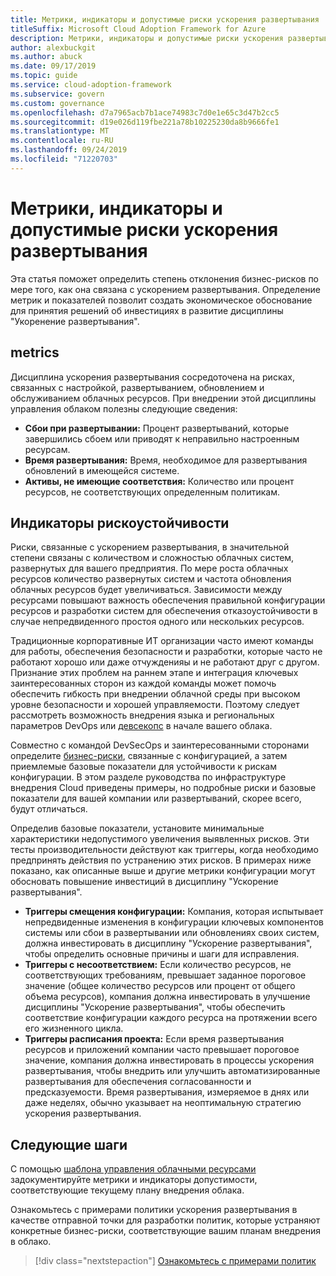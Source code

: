 ```yaml
---
title: Метрики, индикаторы и допустимые риски ускорения развертывания
titleSuffix: Microsoft Cloud Adoption Framework for Azure
description: Метрики, индикаторы и допустимые риски ускорения развертывания
author: alexbuckgit
ms.author: abuck
ms.date: 09/17/2019
ms.topic: guide
ms.service: cloud-adoption-framework
ms.subservice: govern
ms.custom: governance
ms.openlocfilehash: d7a7965acb7b1ace74983c7d0e1e65c3d47b2cc5
ms.sourcegitcommit: d19e026d119fbe221a78b10225230da8b9666fe1
ms.translationtype: MT
ms.contentlocale: ru-RU
ms.lasthandoff: 09/24/2019
ms.locfileid: "71220703"
---
```

# <a name="deployment-acceleration-metrics-indicators-and-risk-tolerance"></a>Метрики, индикаторы и допустимые риски ускорения развертывания

Эта статья поможет определить степень отклонения бизнес-рисков по мере того, как она связана с ускорением развертывания. Определение метрик и показателей позволит создать экономическое обоснование для принятия решений об инвестициях в развитие дисциплины "Укоренение развертывания".

## <a name="metrics"></a>metrics

Дисциплина ускорения развертывания сосредоточена на рисках, связанных с настройкой, развертыванием, обновлением и обслуживанием облачных ресурсов. При внедрении этой дисциплины управления облаком полезны следующие сведения:

- **Сбои при развертывании:** Процент развертываний, которые завершились сбоем или приводят к неправильно настроенным ресурсам.
- **Время развертывания:** Время, необходимое для развертывания обновлений в имеющейся системе.
- **Активы, не имеющие соответствия:** Количество или процент ресурсов, не соответствующих определенным политикам.

## <a name="risk-tolerance-indicators"></a>Индикаторы рискоустойчивости

Риски, связанные с ускорением развертывания, в значительной степени связаны с количеством и сложностью облачных систем, развернутых для вашего предприятия. По мере роста облачных ресурсов количество развернутых систем и частота обновления облачных ресурсов будет увеличиваться. Зависимости между ресурсами повышают важность обеспечения правильной конфигурации ресурсов и разработки систем для обеспечения отказоустойчивости в случае непредвиденного простоя одного или нескольких ресурсов.

<!-- "en-us" location is required for the URL below. -->

Традиционные корпоративные ИТ организации часто имеют команды для работы, обеспечения безопасности и разработки, которые часто не работают хорошо или даже отчужденияы и не работают друг с другом. Признание этих проблем на раннем этапе и интеграция ключевых заинтересованных сторон из каждой команды может помочь обеспечить гибкость при внедрении облачной среды при высоком уровне безопасности и хорошей управляемости. Поэтому следует рассмотреть возможность внедрения языка и региональных параметров DevOps или [девсекопс](https://www.microsoft.com/en-us/securityengineering/devsecops) в начале вашего облака. 

Совместно с командой DevSecOps и заинтересованными сторонами определите [бизнес-риски](./business-risks.md), связанные с конфигурацией, а затем приемлемые базовые показатели для устойчивости к рискам конфигурации. В этом разделе руководства по инфраструктуре внедрения Cloud приведены примеры, но подробные риски и базовые показатели для вашей компании или развертываний, скорее всего, будут отличаться.

Определив базовые показатели, установите минимальные характеристики недопустимого увеличения выявленных рисков. Эти тесты производительности действуют как триггеры, когда необходимо предпринять действия по устранению этих рисков. В примерах ниже показано, как описанные выше и другие метрики конфигурации могут обосновать повышение инвестиций в дисциплину "Ускорение развертывания".

- **Триггеры смещения конфигурации:** Компания, которая испытывает непредвиденные изменения в конфигурации ключевых компонентов системы или сбои в развертывании или обновлениях своих систем, должна инвестировать в дисциплину "Ускорение развертывания", чтобы определить основные причины и шаги для исправления.
- **Триггеры с несоответствием:** Если количество ресурсов, не соответствующих требованиям, превышает заданное пороговое значение (общее количество ресурсов или процент от общего объема ресурсов), компания должна инвестировать в улучшение дисциплины "Ускорение развертывания", чтобы обеспечить соответствие конфигурации каждого ресурса на протяжении всего его жизненного цикла.
- **Триггеры расписания проекта:** Если время развертывания ресурсов и приложений компании часто превышает пороговое значение, компания должна инвестировать в процессы ускорения развертывания, чтобы внедрить или улучшить автоматизированные развертывания для обеспечения согласованности и предсказуемости. Время развертывания, измеряемое в днях или даже неделях, обычно указывает на неоптимальную стратегию ускорения развертывания.

## <a name="next-steps"></a>Следующие шаги

С помощью [шаблона управления облачными ресурсами](./template.md) задокументируйте метрики и индикаторы допустимости, соответствующие текущему плану внедрения облака.

Ознакомьтесь с примерами политики ускорения развертывания в качестве отправной точки для разработки политик, которые устраняют конкретные бизнес-риски, соответствующие вашим планам внедрения в облако.

> [!div class="nextstepaction"]
> [Ознакомьтесь с примерами политик](./policy-statements.md)
